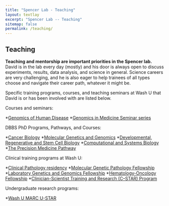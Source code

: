 ```yaml
---
title: "Spencer Lab - Teaching"
layout: textlay
excerpt: "Spencer Lab -- Teaching"
sitemap: false
permalink: /teaching/
---
```


## Teaching

**Teaching and mentorship are important priorities in the Spencer
lab.** David is in the lab every day (mostly) and his door is always
open to discuss experiments, results, data analysis, and science in
general. Science careers are very challenging, and he is also eager to
help trainees of all types choose and navigate their career path,
whatever it might be.

Specific training programs, courses, and teaching seminars at Wash U that David is or has
been involved with are listed below.

Courses and seminars:

*[Genomics of Human Disease](http://pmpathway.wustl.edu/class-information-2021/)
*[Genomics in Medicine Seminar series](https://crtc.wustl.edu/resources/workshops-seminars/genomics-medicine-seminar/)

DBBS PhD Programs, Pathways, and Courses:

*[Cancer Biology](https://dbbs.wustl.edu/divprograms/cancerbiology/Pages/default.aspx)
*[Molecular Genetics and Genomics](https://dbbs.wustl.edu/divprograms/genetics/Pages/default.aspx)
*[Developmental, Regenerative and Stem Cell Biology](https://dbbs.wustl.edu/divprograms/devbio/Pages/default.aspx)
*[Computational and Systems Biology](https://dbbs.wustl.edu/divprograms/compbio/Pages/default.aspx)
*[The Precision Medicine Pathway](http://dbbs.wustl.edu/curstudents/SpecialEmphasisPathways/Pages/precisionmedicine.aspx)

Clinical training programs at Wash U:

*[Clinical Pathology residency](https://pathology.wustl.edu/training/training/residency/clinical-pathology-residency/)
*[Molecular Genetic Pathology Fellowship](https://pathology.wustl.edu/training/training/clinical-fellowships/molecular-genetic-pathology-fellowship/)
*[Laboratory Genetics and Genomics Fellowship](https://pathology.wustl.edu/training/training/clinical-fellowships/laboratory-genetics-and-genomics-fellowship/)
*[Hematology-Oncology Fellowship](https://hemeoncfellowship.wustl.edu/)
*[Clinician-Scientist Training and Research (C–STAR) Program](https://internalmedicineresidency.wustl.edu/educational-opportunities/c-star/)

Undergraduate research programs:

*[Wash U MARC U-STAR](https://sites.wustl.edu/marcustar/)

